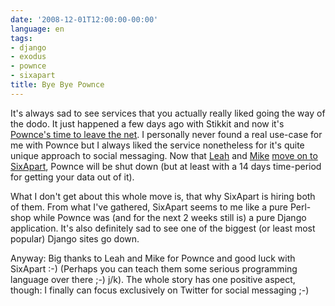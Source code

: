 ```yaml
---
date: '2008-12-01T12:00:00-00:00'
language: en
tags:
- django
- exodus
- pownce
- sixapart
title: Bye Bye Pownce
---
```



It's always sad to see services that you actually really liked going the way of the dodo. It just happened a few days ago with Stikkit and now it's [Pownce's time to leave the net](http://blog.pownce.com/2008/12/01/goodbye-pownce-hello-six-apart/). I personally never found a real use-case for me with Pownce but I always liked the service nonetheless for it's quite unique approach to social messaging. Now that [Leah](http://leahculver.vox.com/) and [Mike](http://mjmalone.vox.com/) [move on to SixApart](http://www.sixapart.com/blog/2008/12/welcome-pownce-team.html), Pownce will be shut down (but at least with a 14 days time-period for getting your data out of it). 

What I don't get about this whole move is, that why SixApart is hiring both of them. From what I've gathered, SixApart seems to me like a pure Perl-shop while Pownce was (and for the next 2 weeks still is) a pure Django application. It's also definitely sad to see one of the biggest (or least most popular) Django sites go down. 

Anyway: Big thanks to Leah and Mike for Pownce and good luck with SixApart :-) (Perhaps you can teach them some serious programming language over there ;-) j/k). The whole story has one positive aspect, though: I finally can focus exclusively on Twitter for social messaging ;-)